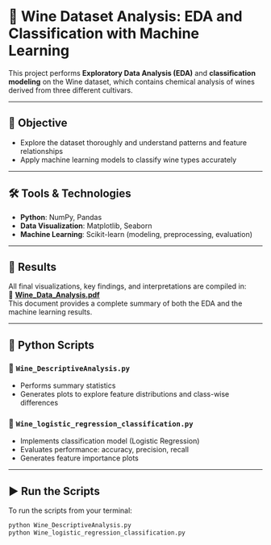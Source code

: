 # 🍷 Wine Dataset Analysis: EDA and Classification with Machine Learning

This project performs **Exploratory Data Analysis (EDA)** and **classification modeling** on the Wine dataset, which contains chemical analysis of wines derived from three different cultivars.

---

## 🎯 Objective

- Explore the dataset thoroughly and understand patterns and feature relationships  
- Apply machine learning models to classify wine types accurately

---

## 🛠️ Tools & Technologies

- **Python**: NumPy, Pandas  
- **Data Visualization**: Matplotlib, Seaborn  
- **Machine Learning**: Scikit-learn (modeling, preprocessing, evaluation)

---

## 📄 Results

All final visualizations, key findings, and interpretations are compiled in:  
📘 **[Wine_Data_Analysis.pdf](./Wine_Data_Analysis.pdf)**  
This document provides a complete summary of both the EDA and the machine learning results.

---

## 🧾 Python Scripts

### 🔹 `Wine_DescriptiveAnalysis.py`
- Performs summary statistics  
- Generates plots to explore feature distributions and class-wise differences

### 🔹 `Wine_logistic_regression_classification.py`
- Implements classification model (Logistic Regression)  
- Evaluates performance: accuracy, precision, recall  
- Generates feature importance plots

---

## ▶️ Run the Scripts

To run the scripts from your terminal:

```bash
python Wine_DescriptiveAnalysis.py
python Wine_logistic_regression_classification.py

